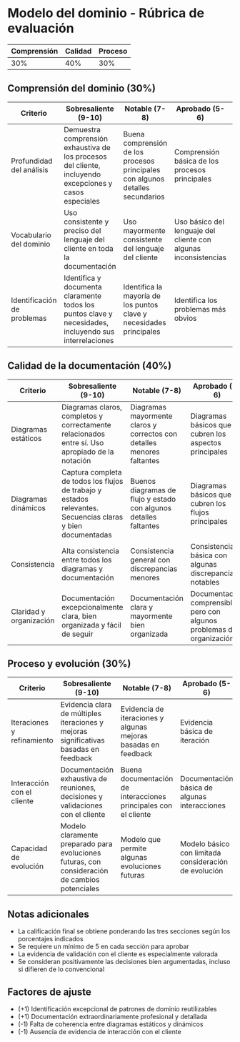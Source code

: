 # Modelo del dominio - Rúbrica de evaluación

<div align=center>

|Comprensión|Calidad|Proceso|
|-|-|-|
|30%|40%|30%|

</div>

## Comprensión del dominio (30%)

|Criterio|Sobresaliente (9-10)|Notable (7-8)|Aprobado (5-6)|Insuficiente (0-4)|
|-|-|-|-|-|
|Profundidad del análisis|Demuestra comprensión exhaustiva de los procesos del cliente, incluyendo excepciones y casos especiales|Buena comprensión de los procesos principales con algunos detalles secundarios|Comprensión básica de los procesos principales|Comprensión superficial o incorrecta|
|Vocabulario del dominio|Uso consistente y preciso del lenguaje del cliente en toda la documentación|Uso mayormente consistente del lenguaje del cliente|Uso básico del lenguaje del cliente con algunas inconsistencias|Uso de lenguaje técnico inapropiado o inconsistente|
|Identificación de problemas|Identifica y documenta claramente todos los puntos clave y necesidades, incluyendo sus interrelaciones|Identifica la mayoría de los puntos clave y necesidades principales|Identifica los problemas más obvios|No identifica adecuadamente los problemas|

## Calidad de la documentación (40%)

|Criterio|Sobresaliente (9-10)|Notable (7-8)|Aprobado (5-6)|Insuficiente (0-4)|
|-|-|-|-|-|
|Diagramas estáticos|Diagramas claros, completos y correctamente relacionados entre sí. Uso apropiado de la notación|Diagramas mayormente claros y correctos con detalles menores faltantes|Diagramas básicos que cubren los aspectos principales|Diagramas incompletos o con errores significativos|
|Diagramas dinámicos|Captura completa de todos los flujos de trabajo y estados relevantes. Secuencias claras y bien documentadas|Buenos diagramas de flujo y estado con algunos detalles faltantes|Diagramas básicos que cubren los flujos principales|Flujos incompletos o mal representados|
|Consistencia|Alta consistencia entre todos los diagramas y documentación|Consistencia general con discrepancias menores|Consistencia básica con algunas discrepancias notables|Inconsistencias significativas|
|Claridad y organización|Documentación excepcionalmente clara, bien organizada y fácil de seguir|Documentación clara y mayormente bien organizada|Documentación comprensible pero con algunos problemas de organización|Documentación confusa o desorganizada|

## Proceso y evolución (30%)

|Criterio|Sobresaliente (9-10)|Notable (7-8)|Aprobado (5-6)|Insuficiente (0-4)|
|-|-|-|-|-|
|Iteraciones y refinamiento|Evidencia clara de múltiples iteraciones y mejoras significativas basadas en feedback|Evidencia de iteraciones y algunas mejoras basadas en feedback|Evidencia básica de iteración|Poca o ninguna evidencia de iteración|
|Interacción con el cliente|Documentación exhaustiva de reuniones, decisiones y validaciones con el cliente|Buena documentación de interacciones principales con el cliente|Documentación básica de algunas interacciones|Poca o ninguna documentación de interacciones|
|Capacidad de evolución|Modelo claramente preparado para evoluciones futuras, con consideración de cambios potenciales|Modelo que permite algunas evoluciones futuras|Modelo básico con limitada consideración de evolución|Modelo rígido o difícil de evolucionar|

## Notas adicionales

- La calificación final se obtiene ponderando las tres secciones según los porcentajes indicados
- Se requiere un mínimo de 5 en cada sección para aprobar
- La evidencia de validación con el cliente es especialmente valorada
- Se consideran positivamente las decisiones bien argumentadas, incluso si difieren de lo convencional

## Factores de ajuste

- (+1) Identificación excepcional de patrones de dominio reutilizables
- (+1) Documentación extraordinariamente profesional y detallada
- (-1) Falta de coherencia entre diagramas estáticos y dinámicos
- (-1) Ausencia de evidencia de interacción con el cliente
